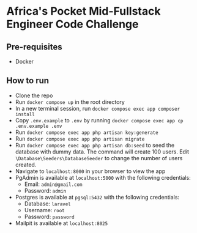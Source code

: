 # Africa's Pocket Mid-Fullstack Engineer Code Challenge
## Pre-requisites
- Docker

## How to run
- Clone the repo
- Run `docker compose up` in the root directory
- In a new terminal session, run `docker compose exec app composer install`
- Copy `.env.example` to `.env` by running `docker compose exec app cp .env.example .env`
- Run `docker compose exec app php artisan key:generate`
- Run `docker compose exec app php artisan migrate`
- Run `docker compose exec app php artisan db:seed` to seed the database with dummy data. The command will create 100 users. Edit `\Database\Seeders\DatabaseSeeder` to change the number of users created.
- Navigate to `localhost:8000` in your browser to view the app
- PgAdmin is available at `localhost:5000` with the following credentials:
    - Email: `admin@gmail.com`
    - Password: `admin`
- Postgres is available at `pgsql:5432` with the following credentials:
    - Database: `laravel`
    - Username: `root`
    - Password: `password`
- Mailpit is available at `localhost:8025`
